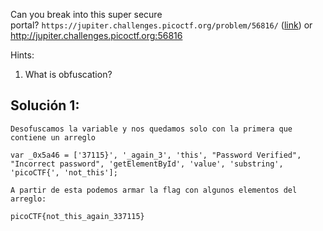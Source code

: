 Can you break into this super secure portal? `https://jupiter.challenges.picoctf.org/problem/56816/` ([link](https://jupiter.challenges.picoctf.org/problem/56816/)) or http://jupiter.challenges.picoctf.org:56816

Hints:
1. What is obfuscation?

## Solución 1:
```
Desofuscamos la variable y nos quedamos solo con la primera que contiene un arreglo

var _0x5a46 = ['37115}', '_again_3', 'this', "Password Verified", "Incorrect password", 'getElementById', 'value', 'substring', 'picoCTF{', 'not_this'];

A partir de esta podemos armar la flag con algunos elementos del arreglo:

picoCTF{not_this_again_337115}
```